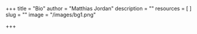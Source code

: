 +++
title = "Bio"
author = "Matthias Jordan"
description = ""
resources = [
]
slug = ""
image = "/images/bg1.png"

+++
